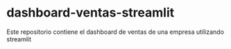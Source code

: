 # dashboard-ventas-streamlit
Este repositorio contiene el dashboard de ventas de una empresa utilizando streamlit
